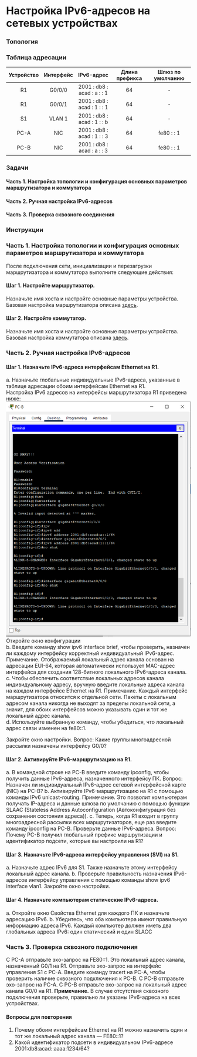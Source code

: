 # Настройка IPv6-адресов на сетевых устройствах
### Топология

### Таблица адресации
|Устройство|Интерфейс|IPv6-адрес|Длина префикса|Шлюз по умолчанию|
|:---:|:---:|:---:|:---:|:---:|
| R1 | G0/0/0 | 2001 : db8 : acad : a : : 1 | 64 | - |
| R1 | G0/0/1 | 2001 : db8 : acad : 1 : : 1 | 64 | - |
| S1 | VLAN 1 | 2001 : db8 : acad : 1 : : b | 64 | - |
| PC-A | NIC | 2001 : db8 : acad : 1 : : 3 | 64 | fe80 : : 1 |
| PC-B | NIC | 2001 : db8 : acad : a : : 3 | 64 | fe80 : : 1 |

### Задачи
#### Часть 1. Настройка топологии и конфигурация основных параметров маршрутизатора и коммутатора
#### Часть 2. Ручная настройка IPv6-адресов
#### Часть 3. Проверка сквозного соединения
### Инструкции
### Часть 1. Настройка топологии и конфигурация основных параметров маршрутизатора и коммутатора
После подключения сети, инициализации и перезагрузки маршрутизатора и коммутатора выполните следующие действия:
#### Шаг 1. Настройте маршрутизатор.
Назначьте имя хоста и настройте основные параметры устройства.  
Базовая настройка маршрутизатора описана [здесь](Configs/R1).  
#### Шаг 2. Настройте коммутатор.
Назначьте имя хоста и настройте основные параметры устройства.  
Базовая настройка коммутатора описана [здесь](Configs/S1).  
### Часть 2. Ручная настройка IPv6-адресов
#### Шаг 1. Назначьте IPv6-адреса интерфейсам Ethernet на R1.
a.	Назначьте глобальные индивидуальные IPv6-адреса, указанные в таблице адресации обоим интерфейсам Ethernet на R1.  
Настройка IPv6 адресов на интерфейсы маршрутизатора R1 приведена ниже:  
![](configure_R1_ipv6.png)  
Откройте окно конфигурации  
b.	Введите команду show ipv6 interface brief, чтобы проверить, назначен ли каждому интерфейсу корректный индивидуальный IPv6-адрес.  
Примечание. Отображаемый локальный адрес канала основан на адресации EUI-64, которая автоматически использует MAC-адрес интерфейса для создания 128-битного локального IPv6-адреса канала.  
c.	Чтобы обеспечить соответствие локальных адресов канала индивидуальному адресу, вручную введите локальные адреса канала на каждом интерфейсе Ethernet на R1.
Примечание. Каждый интерфейс маршрутизатора относится к отдельной сети. Пакеты с локальным адресом канала никогда не выходят за пределы локальной сети, а значит, для обоих интерфейсов можно указывать один и тот же локальный адрес канала.  
d.	Используйте выбранную команду, чтобы убедиться, что локальный адрес связи изменен на fe80::1.  

Закройте окно настройки.
Вопрос:
Какие группы многоадресной рассылки назначены интерфейсу G0/0?
#### Шаг 2. Активируйте IPv6-маршрутизацию на R1.
a.	В командной строке на PC-B введите команду ipconfig, чтобы получить данные IPv6-адреса, назначенного интерфейсу ПК.
Вопрос:
Назначен ли индивидуальный IPv6-адрес сетевой интерфейсной карте (NIC) на PC-B?
b.	Активируйте IPv6-маршрутизацию на R1 с помощью команды IPv6 unicast-routing.
Примечание. Это позволит компьютерам получать IP-адреса и данные шлюза по умолчанию с помощью функции SLAAC (Stateless Address Autoconfiguration (Автоконфигурация без сохранения состояния адреса)).
c.	Теперь, когда R1 входит в группу многоадресной рассылки всех маршрутизаторов, еще раз введите команду ipconfig на PC-B. Проверьте данные IPv6-адреса.
Вопрос:
Почему PC-B получил глобальный префикс маршрутизации и идентификатор подсети, которые вы настроили на R1?
#### Шаг 3. Назначьте IPv6-адреса интерфейсу управления (SVI) на S1.
a.	Назначьте адрес IPv6 для S1. Также назначьте этому интерфейсу локальный адрес канала.
b.	Проверьте правильность назначения IPv6-адресов интерфейсу управления с помощью команды show ipv6 interface vlan1.
Закройте окно настройки.
#### Шаг 4. Назначьте компьютерам статические IPv6-адреса.
a.	Откройте окно Свойства Ethernet для каждого ПК и назначьте адресацию IPv6.
b.	Убедитесь, что оба компьютера имеют правильную информацию адреса IPv6. Каждый компьютер должен иметь два глобальных адреса IPv6: один статический и один SLACC
### Часть 3. Проверка сквозного подключения
С PC-A отправьте эхо-запрос на FE80::1. Это локальный адрес канала, назначенный G0/1 на R1.
Отправьте эхо-запрос на интерфейс управления S1 с PC-A.
Введите команду tracert на PC-A, чтобы проверить наличие сквозного подключения к PC-B.
С PC-B отправьте эхо-запрос на PC-A.
С PC-B отправьте эхо-запрос на локальный адрес канала G0/0 на R1.
**Примечание.**  В случае отсутствия сквозного подключения проверьте, правильно ли указаны IPv6-адреса на всех устройствах.
#### Вопросы для повторения
1.	Почему обоим интерфейсам Ethernet на R1 можно назначить один и тот же локальный адрес канала — FE80::1?
2.	Какой идентификатор подсети в индивидуальном IPv6-адресе 2001:db8:acad::aaaa:1234/64?
